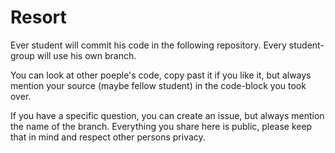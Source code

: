 Resort
======

Ever student will commit his code in the following repository. Every student-group will use his own branch.

You can look at other poeple's code, copy past it if you like it, but always mention your source (maybe fellow student) in the code-block you took over.

If you have a specific question, you can create an issue, but always mention the name of the branch. Everything you share here is public, please keep that in mind and respect other persons privacy.
